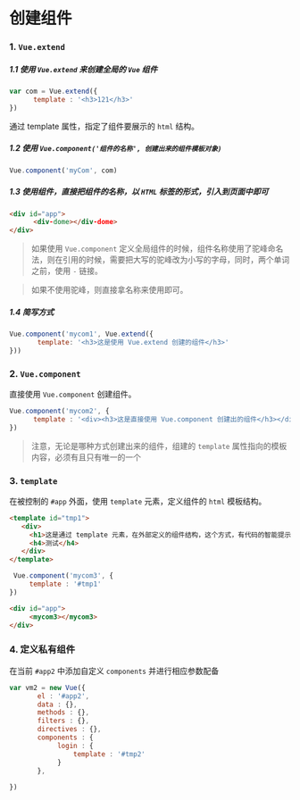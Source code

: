 # 创建组件

### 1. `Vue.extend`

##### 1.1  使用 `Vue.extend` 来创建全局的 `Vue` 组件

```javascript
var com = Vue.extend({
      template : '<h3>121</h3>'
})
```

通过 template 属性，指定了组件要展示的 `html` 结构。

##### 1.2  使用 `Vue.component('组件的名称', 创建出来的组件模板对象)`

```javascript
Vue.component('myCom', com)
```

##### 1.3  使用组件，直接把组件的名称，以 `HTML` 标签的形式，引入到页面中即可

```html
<div id="app">
      <div-dome></div-dome>
</div>
```

> 如果使用 `Vue.component` 定义全局组件的时候，组件名称使用了驼峰命名法，则在引用的时候，需要把大写的驼峰改为小写的字母，同时，两个单词之前，使用 `-` 链接。

> 如果不使用驼峰，则直接拿名称来使用即可。

##### 1.4  简写方式

```javascript
Vue.component('mycom1', Vue.extend({
       template: '<h3>这是使用 Vue.extend 创建的组件</h3>'
}))
```





### 2. `Vue.component`

直接使用 `Vue.component` 创建组件。

```javascript
Vue.component('mycom2', {
      template : '<div><h3>这是直接使用 Vue.component 创建出的组件</h3></div>'
})
```

> 注意，无论是哪种方式创建出来的组件，组建的 `template` 属性指向的模板内容，必须有且只有唯一的一个



### 3. `template`

在被控制的 `#app` 外面，使用 `template` 元素，定义组件的 `html` 模板结构。

```html
<template id="tmp1">
   <div>
     <h1>这是通过 template 元素，在外部定义的组件结构，这个方式，有代码的智能提示和高亮</h1>
     <h4>测试</h4>
   </div>
</template>
```

```javascript
 Vue.component('mycom3', {
     template : '#tmp1'
})
```

```html
<div id="app">
     <mycom3></mycom3>
</div>
```



### 4. 定义私有组件

在当前 `#app2` 中添加自定义 `components` 并进行相应参数配备

```javascript
var vm2 = new Vue({
       el : '#app2',
       data : {},
       methods : {},
       filters : {},
       directives : {},
       components : {
       		login : {
            	template : '#tmp2'
       		}  
       },
                
})
```

